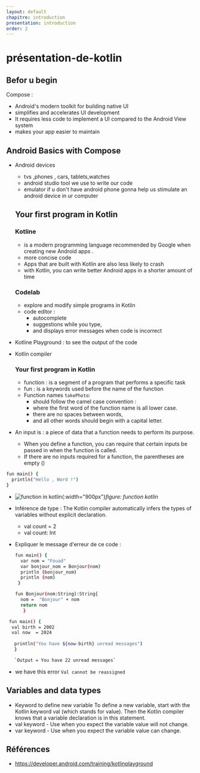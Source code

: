 ```yaml
---
layout: default
chapitre: introduction
presentation: introduction
order: 2
---
```

# présentation-de-kotlin

## Befor u begin
Compose  :
- Android's modern toolkit for building native UI
-  simplifies and accelerates UI development
-  It requires less code to implement a UI compared to the Android View system
-   makes your app easier to maintain
##  Android Basics with Compose
- Android devices
  - tvs ,phones , cars, tablets,watches
  - android studio  tool we use to write our code 
  - emulator if u don't have android phone gonna help us stimulate an android device in ur computer 
  ## Your first program in Kotlin
  ### Kotline 
  - is a modern programming language recommended by Google when creating new Android apps .
  - more concise code 
  - Apps that are built with Kotlin are also less likely to crash
  - with Kotlin, you can write better Android apps in a shorter amount of time
  ### Codelab 
  - explore and modify simple programs in Kotlin
  - code editor : 
    - autocomplete
    -  suggestions while you type,
    -   and displays error messages when code is incorrect
- Kotline Playground : to see the output of the code 
- Kotlin compiler
  
  ### Your first program in Kotlin
  - function :  is a segment of a program that performs a specific task
  - fun : is a keywords  used before the name of the function
  - Function names `takePhoto`:
    - should follow the camel case convention :
    -  where the first word of the function name is all lower case.
    -    there are no spaces between words, 
    -    and all other words should begin with a capital letter.
-  An input is : a piece of data that a function needs to perform its purpose. 
    -  When you define a function, you can require that certain inputs be passed in when the function is called. 
    -  If there are no inputs required for a function, the parentheses are empty ()
  
  
  ```bash
  fun main() {
    println("Hello , Word !")
  }
  ```

  - ![function in kotlin](/android/1.1-présentation-de-kotlin/images/functionkotlin.png){:width="900px"}*figure: function kotlin*




- Inférence de type :  The Kotlin compiler automatically infers the types of  variables without explicit declaration.
  - val count = 2
  - val count: Int

- Expliquer le message d'erreur de ce code : 

  ```bash
  fun main() {
    var nom = "Fouad"
    var bonjour_nom = Bonjour(nom)
    println (bonjour_nom)
    println (nom)
   }

  fun Bonjour(nom:String):String{
    nom =  "Bonjour" + nom
    return nom
     }
  ```



```bash
 fun main() {
  val birth = 2002
  val now  = 2024
    
   println("You have ${now-birth} unread messages")    
   }

   `Output = You have 22 unread messages`
```

 - we have this error `Val cannot be reassigned`


##  Variables and data types

- Keyword to define new variable
To define a new variable, start with the Kotlin keyword val (which stands for value). Then the Kotlin compiler knows that a variable declaration is in this statement.
- val keyword - Use when you expect the variable value will not change.
- var keyword - Use when you expect the variable value can change.


## Références 
- https://developer.android.com/training/kotlinplayground